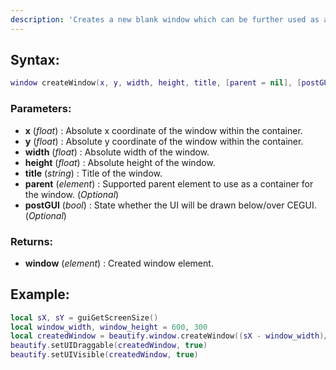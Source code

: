 ```yaml
---
description: 'Creates a new blank window which can be further used as a container for other elements.'
---
```


## **Syntax:**
```lua
window createWindow(x, y, width, height, title, [parent = nil], [postGUI = false])
```

### **Parameters:**
  * **x** \(_float_\) : Absolute x coordinate of the window within the container.
  * **y** \(_float_\) : Absolute y coordinate of the window within the container.
  * **width** \(_float_\) : Absolute width of the window.
  * **height** \(_float_\) : Absolute height of the window.
  * **title** \(_string_\) : Title of the window.
  * **parent** \(_element_\) : Supported parent element to use as a container for the window. \(_Optional_\)
  * **postGUI** \(_bool_\) : State whether the UI will be drawn below/over CEGUI. \(_Optional_\)

### **Returns:**
  * **window** \(_element_\) : Created window element.

## **Example:**

  ```lua
  local sX, sY = guiGetScreenSize()
  local window_width, window_height = 600, 300
  local createdWindow = beautify.window.createWindow((sX - window_width)/2, (sY - window_height)/2, window_width, window_height, "Window #1", nil, false)
  beautify.setUIDraggable(createdWindow, true)
  beautify.setUIVisible(createdWindow, true)
  ```

